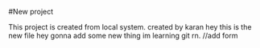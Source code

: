 #New project

This project is created from local system.
created by karan
hey
this is the new
file
hey gonna add some new thing  im learning git rn.
//add form